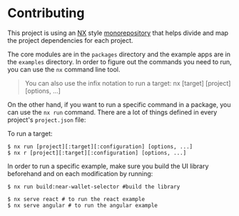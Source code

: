 # Contributing

This project is using an [NX](https://nx.dev) style [monorepository](https://monorepo.tools) that helps divide and map the project dependencies for each project.

The core modules are in the `packages` directory and the example apps are in the `examples` directory. In order to figure out the commands you need to run, you can use the `nx` command line tool.

> You can also use the infix notation to run a target:
 nx [target] [project] [options, ...]

On the other hand, if you want to run a specific command in a package, you can use the `nx run` command. There are a lot of things defined in every project's `project.json` file:

To run a target:    
```
$ nx run [project][:target][:configuration] [options, ...]
$ nx r [project][:target][:configuration] [options, ...]
```

In order to run a specific example, make sure you build the UI library beforehand and on each modification by running:

```
$ nx run build:near-wallet-selector #build the library

$ nx serve react # to run the react example
$ nx serve angular # to run the angular example
```
